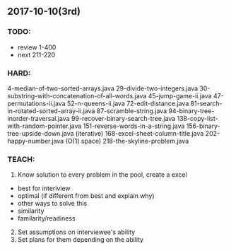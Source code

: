 ## 2017-10-10(3rd)

### TODO:
- review 1-400
- next 211-220

### HARD:
4-median-of-two-sorted-arrays.java
29-divide-two-integers.java
30-substring-with-concatenation-of-all-words.java
45-jump-game-ii.java
47-permutations-ii.java
52-n-queens-ii.java
72-edit-distance.java
81-search-in-rotated-sorted-array-ii.java
87-scramble-string.java
94-binary-tree-inorder-traversal.java
99-recover-binary-search-tree.java
138-copy-list-with-random-pointer.java
151-reverse-words-in-a-string.java
156-binary-tree-upside-down.java (iterative)
168-excel-sheet-column-title.java
202-happy-number.java (O(1) space)
218-the-skyline-problem.java

### TEACH:
1. Know solution to every problem in the pool, create a excel
- best for interiview
- optimal (if different from best and explain why)
- other ways to solve this
- similarity
- familarity/readiness
2. Set assumptions on interviewee's ability
3. Set plans for them depending on the ability
